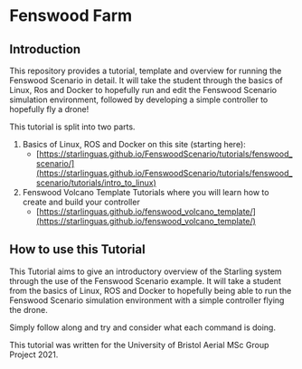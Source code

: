 # Fenswood Farm

## Introduction

This repository provides a tutorial, template and overview for running the Fenswood Scenario in detail. It will take the student through the basics of Linux, Ros and Docker to hopefully run and edit the Fenswood Scenario simulation environment, followed by developing a simple controller to hopefully fly a drone! 

This tutorial is split into two parts.

1. Basics of Linux, ROS and Docker on this site (starting here):
    - [https://starlinguas.github.io/FenswoodScenario/tutorials/fenswood_scenario/](https://starlinguas.github.io/FenswoodScenario/tutorials/fenswood_scenario/tutorials/intro_to_linux)
2. Fenswood Volcano Template Tutorials where you will learn how to create and build your controller
    - [https://starlinguas.github.io/fenswood_volcano_template/](https://starlinguas.github.io/fenswood_volcano_template/)

## How to use this Tutorial

This Tutorial aims to give an introductory overview of the Starling system through the use of the Fenswood Scenario example. It will take a student from the basics of Linux, ROS and Docker to hopefully being able to run the Fenswood Scenario simulation environment with a simple controller flying the drone.

Simply follow along and try and consider what each command is doing. 

This tutorial was written for the University of Bristol Aerial MSc Group Project 2021.

